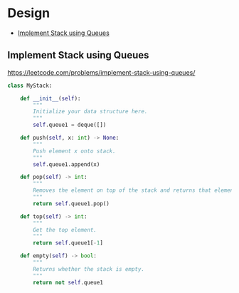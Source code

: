 # Design

+ [Implement Stack using Queues](#implement-stack-using-queues)

## Implement Stack using Queues

https://leetcode.com/problems/implement-stack-using-queues/

```python
class MyStack:

    def __init__(self):
        """
        Initialize your data structure here.
        """
        self.queue1 = deque([])

    def push(self, x: int) -> None:
        """
        Push element x onto stack.
        """
        self.queue1.append(x)

    def pop(self) -> int:
        """
        Removes the element on top of the stack and returns that element.
        """
        return self.queue1.pop()

    def top(self) -> int:
        """
        Get the top element.
        """
        return self.queue1[-1] 

    def empty(self) -> bool:
        """
        Returns whether the stack is empty.
        """
        return not self.queue1
```
